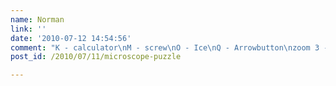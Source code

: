 ```yaml
---
name: Norman
link: ''
date: '2010-07-12 14:54:56'
comment: "K - calculator\nM - screw\nO - Ice\nQ - Arrowbutton\nzoom 3 - bread or a cake or a picture from a scoped picture\n\n<strong>One hit, one beer! Six beer left, so hurry up!</strong>"
post_id: /2010/07/11/microscope-puzzle

---
```




